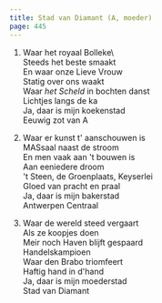 ```yaml
---
title: Stad van Diamant (A, moeder)
page: 445
---  
```


1.  Waar het royaal Bolleke\  
Steeds het beste smaakt  
En waar onze Lieve Vrouw  
Statig over ons waakt  
Waar _het Scheld_ in bochten danst  
Lichtjes langs de ka  
Ja, daar is mijn koekenstad  
Eeuwig zot van A  


2. Waar er kunst t' aanschouwen is  
MASsaal naast de stroom  
En men vaak aan 't bouwen is  
Aan eeniedere droom  
't Steen, de Groenplaats, Keyserlei  
Gloed van pracht en praal  
Ja, daar is mijn bakerstad  
Antwerpen Centraal  


3. Waar de wereld steed vergaart  
Als ze koopjes doen  
Meir noch Haven blijft gespaard  
Handelskampioen  
Waar den Brabo triomfeert  
Haftig hand in d'hand  
Ja, daar is mijn moederstad  
Stad van Diamant  